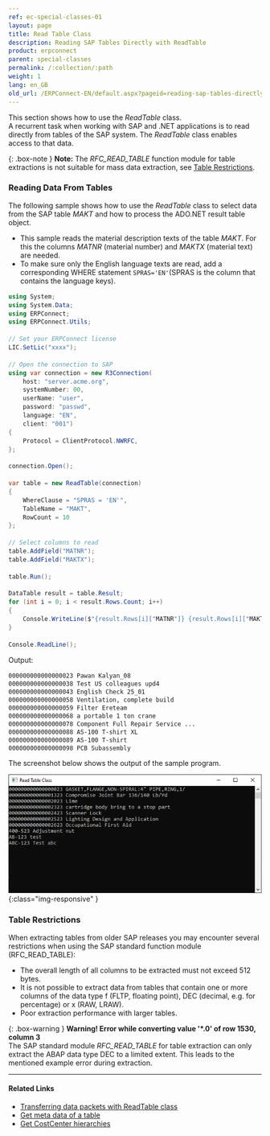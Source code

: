 ```yaml
---
ref: ec-special-classes-01
layout: page
title: Read Table Class
description: Reading SAP Tables Directly with ReadTable
product: erpconnect
parent: special-classes
permalink: /:collection/:path
weight: 1
lang: en_GB
old_url: /ERPConnect-EN/default.aspx?pageid=reading-sap-tables-directly-with-readtable
---
```


This section shows how to use the *ReadTable* class.<br>
A recurrent task when working with SAP and .NET applications is to read directly from tables of the SAP system. 
The *ReadTable* class enables access to that data.

{: .box-note }
**Note:** The *RFC_READ_TABLE* function module for table extractions is not suitable for mass data extraction, see [Table Restrictions](#table-restrictions).

### Reading Data From Tables

The following sample shows how to use the *ReadTable* class to select data from the SAP table *MAKT* and how to process the ADO.NET result table object. 

- This sample reads the material description texts of the table *MAKT*. 
For this the columns *MATNR* (material number) and *MAKTX* (material text) are needed.
- To make sure only the English language texts are read, add a corresponding WHERE statement `SPRAS='EN'`(SPRAS is the column that contains the language keys).


``` csharp
using System;
using System.Data;
using ERPConnect;
using ERPConnect.Utils;

// Set your ERPConnect license
LIC.SetLic("xxxx");

// Open the connection to SAP
using var connection = new R3Connection(
    host: "server.acme.org",
    systemNumber: 00,
    userName: "user",
    password: "passwd",
    language: "EN",
    client: "001")
{
    Protocol = ClientProtocol.NWRFC,
};

connection.Open();

var table = new ReadTable(connection)
{
    WhereClause = "SPRAS = 'EN'",
    TableName = "MAKT",
    RowCount = 10
};

// Select columns to read
table.AddField("MATNR");
table.AddField("MAKTX");

table.Run();

DataTable result = table.Result;
for (int i = 0; i < result.Rows.Count; i++)
{
    Console.WriteLine($"{result.Rows[i]["MATNR"]} {result.Rows[i]["MAKTX"]}");
}

Console.ReadLine();
```

Output:
```
000000000000000023 Pawan Kalyan_08
000000000000000038 Test US colleagues upd4
000000000000000043 English Check 25_01
000000000000000058 Ventilation, complete build
000000000000000059 Filter Ereteam
000000000000000068 a portable 1 ton crane
000000000000000078 Component Full Repair Service ...
000000000000000088 AS-100 T-shirt XL
000000000000000089 AS-100 T-shirt
000000000000000098 PCB Subassembly
```

The screenshot below shows the output of the sample program. 

![ReadTable-Console](/img/content/ReadTable-Console.png){:class="img-responsive" }

### Table Restrictions
When extracting tables from older SAP releases you may encounter several restrictions when using the SAP standard function module (RFC_READ_TABLE):
- The overall length of all columns to be extracted must not exceed 512 bytes.
- It is not possible to extract data from tables that contain one or more columns of the data type f (FLTP, floating point), DEC (decimal, e.g. for percentage) or x (RAW, LRAW).
- Poor extraction performance with larger tables.

{: .box-warning }
**Warning! Error while converting value '\*.0' of row 1530, column 3** <br>
The SAP standard module *RFC_READ_TABLE* for table extraction can only extract the ABAP data type DEC to a limited extent. This leads to the mentioned example error during extraction.<br>

****
#### Related Links
- [Transferring data packets with ReadTable class](https://kb.theobald-software.com/erpconnect-samples/transferring-data-packets-with-readtable-class)
- [Get meta data of a table](https://kb.theobald-software.com/erpconnect-samples/get-meta-data-of-a-table)
- [Get CostCenter hierarchies](https://kb.theobald-software.com/erpconnect-samples/get-costcenter-hierarchies)
